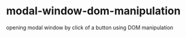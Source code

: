 # modal-window-dom-manipulation
<p>opening modal window by click of a button using DOM manipulation</p>
